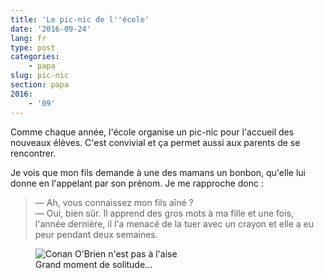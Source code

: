 ```yaml
---
title: 'Le pic-nic de l''école'
date: '2016-09-24'
lang: fr
type: post
categories:
    - papa
slug: pic-nic
section: papa
2016:
    - '09'
---
```


Comme chaque année, l'école organise un pic-nic pour l'accueil des nouveaux élèves. C'est convivial et ça permet aussi aux parents de se rencontrer.

<!--more-->

Je vois que mon fils demande à une des mamans un bonbon, qu'elle lui donne en l'appelant par son prénom. Je me rapproche donc :

> — Ah, vous connaissez mon fils aîné ?  
> — Oui, bien sûr. Il apprend des gros mots à ma fille et une fois, l'année dernière, il l'a menacé de la tuer avec un crayon et elle a eu peur pendant deux semaines.

<figure>
  <img src="{{<fileFolder>}}discomfort.gif" alt="Conan O'Brien n'est pas à l'aise"/>
  <figcaption>Grand moment de solitude…</figcaption>
</figure>
